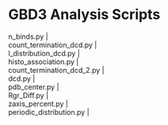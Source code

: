 # GBD3 Analysis Scripts

n_binds.py                  |
<br>
count_termination_dcd.py    |
<br>
l_distribution_dcd.py       |
<br>
histo_association.py        |
<br>
count_termination_dcd_2.py  |
<br>
dcd.py                      |
<br>
pdb_center.py               |
<br>
Rgr_Diff.py                 |
<br>
zaxis_percent.py            |
<br>
periodic_distribution.py    |
